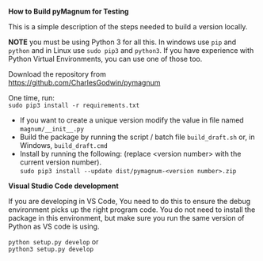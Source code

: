__How to Build pyMagnum for Testing__

This is a simple description of the steps needed to build a version locally.

**NOTE** you must be using Python 3 for all this. In windows use `pip` and `python` and in Linux use `sudo pip3` and `python3`. If you have experience with Python Virtual Environments, you can use one of those too.

Download the repository from https://github.com/CharlesGodwin/pymagnum

One time, run:  
`sudo pip3 install -r requirements.txt`

- If you want to create a unique version modify the value in file named `magnum/__init__.py`
- Build the package by running the script / batch file `build_draft.sh` or, in Windows, `build_draft.cmd`
- Install by running the following:  (replace \<version number\> with the current version number).  
`sudo pip3 install --update dist/pymagnum-<version number>.zip`

__Visual Studio Code development__

If you are developing in VS Code, You need to do this to ensure the debug environment picks up the right program code. You do not need to install the package in this environment, but make sure you run the same version of Python as VS code is using.

`python setup.py develop` or  
`python3 setup.py develop`